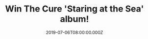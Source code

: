 ---
campaign-uuid: "c-f0b5c88c-a926-4127-ba5c-47fe69d99f28"
type: "Competition"
category: "Music"
date: "2019-07-06T08:00:00.000Z"
end-date: "2019-09-06T23:59:00.000Z"
disable-form: false
is_promoted: false
has_entry_page: true
title: "Win The Cure 'Staring at the Sea' album!"
competition-description: "<p>We are giving away the first and still most popular Cure\
  \ compilation on the market: Staring at the Sea. It contains 17 absolute gems spanning\
  \ their first eight years (1978-85) ranging from the dark, minimalist \"Killing\
  \ An Arab\" to the almost symphonic \"A Night Like This\". This set traces The Cure's\
  \ evolution from Post-Punk trio through the early years of the band's reinvention\
  \ as gloomy and mildly psychedelic romantics.</p>\n<p>Want it? Click below for a\
  \ chance to win.</p>\n"
hero-header: "Win The Cure 'Staring at the Sea' album!"
terms-confirmation: "N/A"
banner-img: "https://assets.expresslyapp.com/asset-4b154c10-62f1-471c-b30c-af2e1dd70e67.jpg"
logo-left-href: "aaa.nme.com"
logo-left-image: "https://assets.expresslyapp.com/asset-d85c8670-d951-46e7-b85b-6b3b996890ce.jpg"
logo-left-title: "NME AAA"
bg-image-hero: "https://assets.expresslyapp.com/asset-0652fc8f-c48b-41e3-b213-be6d968cf1b1.jpg"
bg-image-first: "https://assets.expresslyapp.com/asset-6a961cb9-44dd-4f7f-9982-04d5766ae102.jpg"
section1-content: "<P>Staring at the Sea contains 17 absolute gems spanning their\
  \ first eight years (1978-85) ranging from the dark, minimalist \"Killing An Arab\"\
  \ to the almost symphonic \"A Night Like This\". This set traces The Cure's evolution\
  \ from Post-Punk trio through the early years of the band's reinvention as gloomy\
  \ and mildly psychedelic romantics. Staring at the Sea (AKA Standing on a Beach)\
  \ includes the catchy \"Boys Don't Cry\" and \"The Walk\", The Cure's response to\
  \ New Order's early attempts at electronic dance music.</p>\n<p>Also present here\
  \ are the hauntingly beautiful \"Charlotte Sometimes\", not available on any of\
  \ the band's studio albums, and \"The Lovecats\", one of The Cure's more unique\
  \ and most commercially successful singles. This excellent compilation effectively\
  \ summarizes the growth of one of new wave's most formidable forces. It also serves\
  \ as an ideal introduction to The Cure.</p>\n"
entry-title: "Win The Cure 'Staring at the Sea' album!"
entry-content: "<p>Enter the draw to win The Cure 'Staring at the Sea' album by completing\
  \ the form below before 23:59 on the 6th of September 2019.</p>\n"
has-winner: false
prize-description: "The Cure 'Staring at the Sea' album."
special-conditions: "Multiple entries are allowed up to one every day."
country-restrictions:
- "GB"
---